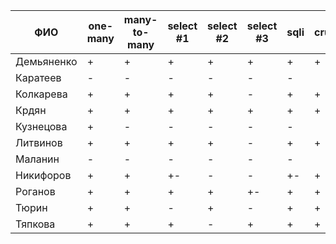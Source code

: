 | **ФИО**    | one-many | many-to-many | select #1 | select #2 | select #3 | sqli | crud | er_schema | deploy | indexes |
|------------|----------|--------------|-----------|-----------|-----------|------|------|-----------|--------|---------|
| Демьяненко | +        | +            | +         | +         | +         | +    | +    | +         | +      |         |
| Каратеев   | -        | -            | -         | -         | -         | -    |      | +         |        |         |
| Колкарева  | +        | +            | +         | +         | -         | +    | +    | +         |        |         |
| Крдян      | +        | +            | +         | +         | +         | +    | +    | +         | +      |         |
| Кузнецова  | +        | -            | -         | -         | -         | -    |      | +         |        |         |
| Литвинов   | +        | +            | +         | +         | -         | +    | +    | +         | +      | +       |
| Маланин    | -        | -            | -         | -         | -         | -    |      | +         |        |         |
| Никифоров  | +        | +            | +-        | -         | -         | +-   | +    | +         | +      |         |
| Роганов    | +        | +            | +         | +         | +-        | +    | +    | +         | +      |         |
| Тюрин      | +        | +            | -         | +         | -         | +    | +    | +         | +      |         |
| Тяпкова    | +        | +            | +         | -         | +         | +    | +    | +         | +      |         |
